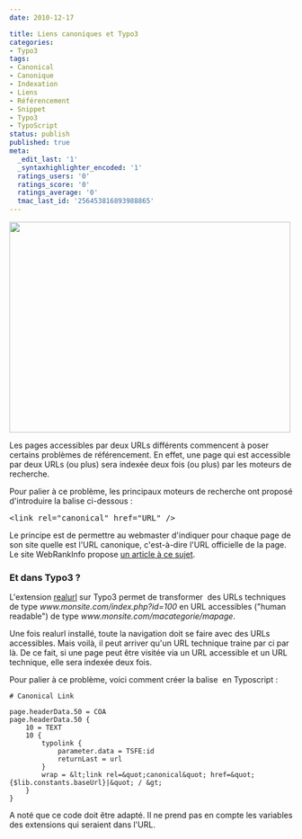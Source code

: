 ```yaml
---
date: 2010-12-17

title: Liens canoniques et Typo3
categories:
- Typo3
tags:
- Canonical
- Canonique
- Indexation
- Liens
- Référencement
- Snippet
- Typo3
- TypoScript
status: publish
published: true
meta:
  _edit_last: '1'
  _syntaxhighlighter_encoded: '1'
  ratings_users: '0'
  ratings_score: '0'
  ratings_average: '0'
  tmac_last_id: '256453816893988865'
---
```

<img class="alignnone size-full wp-image-2650" title="£Contenu dupliqué" src="https://dlgjp9x71cipk.cloudfront.net/2010/12/duplicate-content.jpg" alt="" width="500" height="375" />

Les pages accessibles par deux URLs différents commencent à poser certains problèmes de référencement. En effet, une page qui est accessible par deux URLs (ou plus) sera indexée deux fois (ou plus) par les moteurs de recherche.

Pour palier à ce problème, les principaux moteurs de recherche ont proposé d'introduire la balise ci-dessous :
<pre>&lt;link rel="canonical" href="URL" /&gt;</pre>
<!--more-->

Le principe est de permettre au webmaster d'indiquer pour chaque page de son site quelle est l'URL canonique, c'est-à-dire l'URL officielle de la page.
Le site WebRankInfo propose <a title="Article sur les lien canoniques sur le site WebRankInfo" href="https://www.webrankinfo.com/dossiers/techniques/url-canonique">un article à ce sujet</a>.
<h3>Et dans Typo3 ?</h3>
L'extension <a title="L'extension Realurl sur le site Typo3.org" href="https://typo3.org/extensions/repository/view/realurl/current/">realurl</a> sur Typo3 permet de transformer  des URLs techniques de type <em>www.monsite.com/index.php?id=100</em> en URL accessibles ("human readable") de type <em>www.monsite.com/macategorie/mapage</em>.

Une fois realurl installé, toute la navigation doit se faire avec des URLs accessibles. Mais voilà, il peut arriver qu'un URL technique traine par ci par là. De ce fait, si une page peut être visitée via un URL accessible et un URL technique, elle sera indexée deux fois.

Pour palier à ce problème, voici comment créer la balise  en Typoscript :

```shell
# Canonical Link

page.headerData.50 = COA
page.headerData.50 {
    10 = TEXT
    10 {
        typolink {
            parameter.data = TSFE:id
            returnLast = url
        }
        wrap = &lt;link rel=&quot;canonical&quot; href=&quot;{$lib.constants.baseUrl}|&quot; / &gt;
    }
}
```

A noté que ce code doit être adapté. Il ne prend pas en compte les variables des extensions qui seraient dans l'URL.
